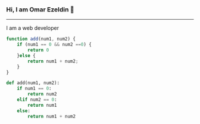 ### Hi, I am Omar Ezeldin 👋
---
I am a web developer

```js
function add(num1, num2) {
    if (num1 == 0 && num2 ==0) {
        return 0
    }else {
        return num1 + num2;
    }
}
```

```python
def add(num1, num2):
    if num1 == 0:
        return num2
    elif num2 == 0:
        return num1
    else:
        return num1 + num2
```

